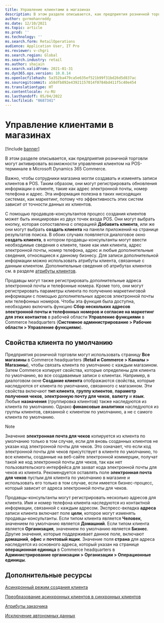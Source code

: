 ```yaml
---
title: Управление клиентами в магазинах
description: В этом разделе описывается, как предприятия розничной торговли могут активировать возможности управления клиентом на POS-терминале в Microsoft Dynamics 365 Commerce.
author: gvrmohanreddy
ms.date: 12/10/2021
ms.topic: article
ms.prod: ''
ms.technology: ''
ms.search.form: RetailOperations
audience: Application User, IT Pro
ms.reviewer: v-chgri
ms.search.region: Global
ms.search.industry: retail
ms.author: shajain
ms.search.validFrom: 2021-01-31
ms.dyn365.ops.version: 10.0.14
ms.openlocfilehash: 5a352ba479ca5e635ef521b99f31bd26d5d837ac
ms.sourcegitcommit: a58dfb892e43921157014f0784bd411f5c40e454
ms.translationtype: HT
ms.contentlocale: ru-RU
ms.lasthandoff: 05/04/2022
ms.locfileid: "8687341"
---
```

# <a name="customer-management-in-stores"></a>Управление клиентами в магазинах

[!include [banner](includes/banner.md)]

В этом разделе описывается, как предприятия розничной торговли могут активировать возможности управления клиентом на POS-терминале в Microsoft Dynamics 365 Commerce.

Важно, чтобы сотрудники магазина могли создавать и изменять записи клиентов в POS. Таким образом, они могут регистрировать обновления информации о клиенте, такие как адрес электронной почты, номер телефона и адрес. Эта информация полезна в таких нисходящих системах, как маркетинг, потому что эффективность этих систем зависит от точности данных их клиентов.

С помощью продавцов-консультантов процесс создания клиентов может быть инициирован из двух точек входа POS. Они могут выбрать кнопку, которая сопоставлена с операцией **Добавить клиента**, или же они могут выбрать **создать клиента** на панели приложений на странице результатов поиска. В обоих случаях появляется диалоговое окно **создать клиента**, в котором продавцы-консультанты могут ввести необходимые сведения о клиенте, такие как имя клиента, адрес электронной почты, номер телефона, адрес и любые дополнительные сведения, относящиеся к данному бизнесу. Для записи дополнительной информации можно использовать атрибуты клиента, связанные с данным клиентом. Дополнительные сведения об атрибутах клиентов см. в разделе [атрибуты клиентов](dev-itpro/customer-attributes.md).

Продавцы могут также регистрировать дополнительные адреса электронной почты и телефонные номера. Кроме того, они могут регистрировать параметры клиента по получению маркетинговой информации с помощью дополнительных адресов электронной почты или телефонных номеров. Чтобы эта функция была доступна, необходимо включить функцию **Сбор нескольких адресов электронной почты и телефонных номеров и согласие на маркетинг для этих контактов** в рабочей области **Управление функциями** в Commerce headquarters (**Системное администрирование \> Рабочие области \> Управление функциями**).

## <a name="default-customer-properties"></a>Свойства клиента по умолчанию

Предприятия розничной торговли могут использовать страницу **Все магазины** в Commerce headquarters (**Retail и Commerce \> Каналы \> Магазины**), чтобы связать клиента по умолчанию с каждым магазином. Затем Commerce копирует свойства, которые определены для клиента по умолчанию, во все создаваемые записи о клиентах. Например, в диалоговом окне **Создание клиента** отображаются свойства, которые наследуются от клиента по умолчанию, связанного с магазином. Эти свойства включают **тип клиента**, **группу клиентов**, **параметр получения чеков**, **электронную почту для чеков**, **валюту** и **язык**. Любые **назначения** (группировка клиентов) также наследуются из клиента по умолчанию. Однако **финансовые аналитики** наследуются из группы клиентов, связанной с клиентом по умолчанию, а не с самого клиента по умолчанию.

> [!NOTE]
> Значение **электронная почта для чеков** копируется из клиента по умолчанию только в том случае, если для вновь созданных клиентов не указан код электронной почты для чеков. Это означает, что если код электронной почты для чеков присутствует в клиенте по умолчанию, то все клиенты, созданные на веб-сайте электронной коммерции, получат такой же код электронной почты для чеков, так как нет пользовательского интерфейса для захват кода электронной почты для чеков из клиента. Рекомендуется оставлять поле **электронная почта для чеков** пустым для клиента по умолчанию в магазине и использовать его только в том случае, если имеется бизнес-процесс, который зависит от адреса электронной почты для чеков. 

Продавцы-консультанты могут регистрировать несколько адресов для клиента. Имя и номер телефона клиента наследуются из контактной информации, связанной с каждым адресом. Экспресс-вкладка **адреса** записи клиента включает поле **цели**, которое могут изменять продавцы-консультанты. Если типом клиента является **Человек**, значением по умолчанию является **Домашний**. Если типом клиента является **Организация**, значением по умолчанию является **Бизнес**. Другие значения, которые поддерживает данное поле, включают **домашний**, **офис** и **почтовый ящик**. Значение поля **страна** для адреса наследуется из основного адреса, который указан на странице **операционная единица** в Commerce headquarters в **Администрирование организации \> Организации \> Операционные единицы**.



## <a name="additional-resources"></a>Дополнительные ресурсы

[Асинхронный режим создания клиента](async-customer-mode.md)

[Преобразование асинхронных клиентов в синхронных клиентов](convert-async-to-sync.md)

[Атрибуты заказчика](dev-itpro/customer-attributes.md)

[Исключение автономных данных](dev-itpro/implementation-considerations-cdx.md#offline-data-exclusion)
